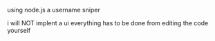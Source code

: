 using node.js a username sniper

i will NOT implent a ui everything has to be done from editing the code yourself
